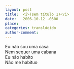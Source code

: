 ```yaml
---
layout: post
title:  <i>(sem título 1)</i>
date:   2006-10-12 -0300
place:
categories: translúcido
author-comment:
---
```


Eu não sou uma casa<!--more-->  
Nem sequer uma cabana  
Eu não habito  
Não me habituo  
